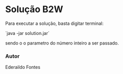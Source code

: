 # Solução B2W

Para executar a solução, basta digitar terminal:

´java <numero> -jar solution.jar´

sendo o <numero> o parametro do número inteiro a ser passado.

### Autor

Ederaildo Fontes
